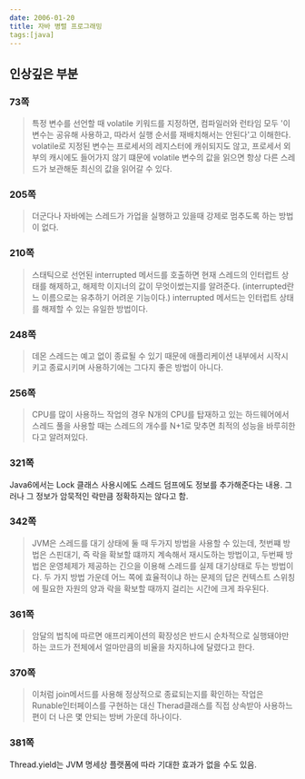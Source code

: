 ```yaml
---
date: 2006-01-20
title: 자바 병렬 프로그래밍
tags:[java]
---
```


## 인상깊은 부분

### 73쪽
> 특정 변수를 선언할 때 volatile 키워드를 지정하면, 컴파일러와 런타임 모두 '이 변수는 공유해 사용하고, 따라서 실행 순서를 재배치해서는 안된다'고 이해한다. volatile로 지정된 변수는 프로세서의 레지스터에 캐쉬되지도 않고, 프로세서 외부의 캐시에도 들어가지 않기 떄문에 volatile 변수의 값을 읽으면 항상 다른 스레드가 보관해둔 최신의 값을 읽어갈 수 있다.

### 205쪽
> 더군다나 자바에는 스레드가 가업을 실행하고 있을때 강제로 멈추도록 하는 방법이 없다.

### 210쪽
> 스태틱으로 선언된 interrupted 메서드를 호출하면 현재 스레드의 인터럽트 상태를 해제하고, 해제학 이지너의 값이 무엇이썼는지를 알려준다. (interrupted란느 이름으로는 유추하기 어려운 기능이다.) interrupted 메서드는 인터럽트 상태를 해제할 수 있는 유일한 방법이다.

### 248쪽
> 데몬 스레드는 예고 없이 종료될 수 있기 때문에 애플리케이션 내부에서 시작시키고 종료시키며 사용하기에는 그다지 좋은 방법이 아니다.

### 256쪽
> CPU를 많이 사용하느 작업의 경우 N개의 CPU를 탑재하고 있는 하드웨어에서 스레드 풀을 사용할 때는 스레드의 개수를 N+1로 맞추면 최적의 성능을 바루히한다고 알려져있다.

### 321쪽
Java6에서는 Lock 클래스 사용시에도 스레드 덤프에도 정보를 추가해준다는 내용. 그러나 그 정보가 암묵적인 락만큼 정확하지는 않다고 함.

### 342쪽
> JVM은 스레드를 대기 상태에 둘 때 두가지 방법을 사용할 수 있는데, 첫번쨰 방법은 스핀대기, 즉 락을 확보할 떄까지 계속해서 재시도하는 방법이고, 두번째 방법은 운영체제가 제공하는 긴으을 이용해 스레드를 실제 대기상태로 두는 방법이다. 두 가지 방법 가운데 어느 쪽에 효율적이냐 하는 문제의 답은 컨텍스트 스위칭에 필요한 자원의 양과 락을 확보할 때까지 걸리는 시간에 크게 좌우된다. 

### 361쪽
> 암달의 법칙에 따르면 애프리케이션의 확장성은 반드시 순차적으로 실행돼야만 하는 코드가 전체에서 얼마만큼의 비율을 차지하냐에 달렸다고 한다.

### 370쪽
> 이처럼 join메서드를 사용해 정상적으로 종료되는지를 확인하는 작업은 Runable인터페이스를 구현하는 대신 Therad클래스를 직접 상속받아 사용하느 편이 더 나은 몇 안되는 방버 가운데 하나이다.

### 381쪽
Thread.yield는 JVM 명세상 플랫폼에 따라 기대한 효과가 없을 수도 있음.


